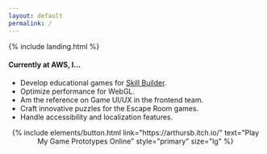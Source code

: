 ```yaml
---
layout: default
permalink: /
---
```


{% include landing.html %}


#### Currently at AWS, I...
- Develop educational games for [Skill Builder](https://skillbuilder.aws/).
- Optimize performance for WebGL.
- Am the reference on Game UI/UX in the frontend team.
- Craft innovative puzzles for the Escape Room games.
- Handle accessibility and localization features.

<div align=center>
    {% include elements/button.html link="https://arthursb.itch.io/" text="Play My Game Prototypes Online" style="primary" size="lg" %}
</div>